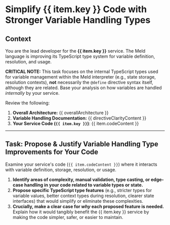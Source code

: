 # Simplify {{ item.key }} Code with Stronger Variable Handling Types

## Context

You are the lead developer for the **{{ item.key }}** service.
The Meld language is improving its TypeScript type system for variable definition, resolution, and usage.

**CRITICAL NOTE:** This task focuses on the internal TypeScript types used for variable management within the Meld interpreter (e.g., state storage, resolution contexts), **not** necessarily the `@define` directive syntax itself, although they are related. Base your analysis on how variables are handled *internally* by your service.

Review the following:
1.  **Overall Architecture:** {{ overallArchitecture }}
2.  **Variable Handling Documentation:** {{ directiveClarityContent }}
3.  **Your Service Code (`{{ item.key }}`)**: {{ item.codeContent }}

---

## Task: Propose & Justify Variable Handling Type Improvements for Your Code

Examine your service's code (`{{ item.codeContent }}`) where it interacts with variable definition, storage, resolution, or usage.

1.  **Identify areas of complexity, manual validation, type casting, or edge-case handling in your code related to variable types or state.**
2.  **Propose specific TypeScript type features** (e.g., stricter types for variable values, better context types during resolution, clearer state interfaces) that would simplify or eliminate these complexities.
3.  **Crucially, make a clear case for *why* each proposed feature is needed.** Explain how it would tangibly benefit the {{ item.key }} service by making the code simpler, safer, or easier to maintain. 